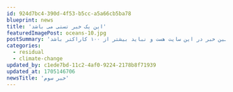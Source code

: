 ```yaml
---
id: 924d7bc4-390d-4f53-b5cc-a5a66cb5ba78
blueprint: news
title: 'این یک خبر تستی می باشد'
featuredImagePost: oceans-10.jpg
postSummary: 'این یک خلاصه برای اولین خبر در این سایت هست و نباید بیشتر از ۱۰۰ کاراکتر باشد'
categories:
  - residual
  - climate-change
updated_by: c1ede7bd-11c2-4af0-9224-2178b8f71939
updated_at: 1705146706
newsTitle: 'خبر سوم'
---
```

